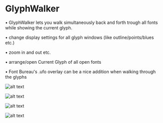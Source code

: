 GlyphWalker
===================

• GlyphWalker lets you walk simultaneously back and forth trough all fonts while showing the current glyph.

• change display settings for all glyph windows (like outline/points/blues etc.)

• zoom in and out etc.

• arrange/open Current Glyph of all open fonts

• Font Bureau's .ufo overlay can be a nice addition when walking through the glyphs

![alt text](https://github.com/luke-snider/robofont-extensions/blob/master/GlyphWalker/GlyphWalker_screen1.png)

![alt text](https://github.com/luke-snider/robofont-extensions/blob/master/GlyphWalker/GlyphWalker_screen4.png)

![alt text](https://github.com/luke-snider/robofont-extensions/blob/master/GlyphWalker/GlyphWalker_screen2.png)

![alt text](https://github.com/luke-snider/robofont-extensions/blob/master/GlyphWalker/GlyphWalker_screen3.png)
